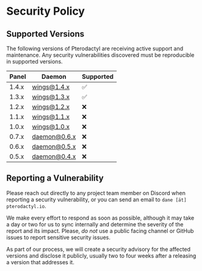 # Security Policy

## Supported Versions
The following versions of Pterodactyl are receiving active support and maintenance. Any security vulnerabilities discovered must be reproducible in supported versions.

| Panel | Daemon       | Supported          |
| ----- | ------------ | ------------------ |
| 1.4.x | wings@1.4.x  | :white_check_mark: |
| 1.3.x | wings@1.3.x  | :white_check_mark: |
| 1.2.x | wings@1.2.x  | :x: |
| 1.1.x | wings@1.1.x  | :x: |
| 1.0.x | wings@1.0.x  | :x: |
| 0.7.x | daemon@0.6.x | :x: |
| 0.6.x | daemon@0.5.x | :x:                |
| 0.5.x | daemon@0.4.x | :x:                |

## Reporting a Vulnerability

Please reach out directly to any project team member on Discord when reporting a security vulnerability, or you can send an email to `dane [ät] pterodactyl.io`.

We make every effort to respond as soon as possible, although it may take a day or two for us to sync internally and determine the severity of the report and its impact. Please, _do not_ use a public facing channel or GitHub issues to report sensitive security issues.

As part of our process, we will create a security advisory for the affected versions and disclose it publicly, usually two to four weeks after a releasing a version that addresses it.
